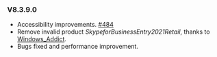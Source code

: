 ### V8.3.9.0

- Accessibility improvements. [#484](https://github.com/YerongAI/Office-Tool/issues/484)
- Remove invalid product *SkypeforBusinessEntry2021Retail*, thanks to [Windows_Addict](https://forums.mydigitallife.net/members/windows_addict.1108726/).
- Bugs fixed and performance improvement.

